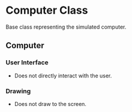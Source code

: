 # Computer Class

Base class representing the simulated computer.

## Computer

### User Interface

* Does not directly interact with the user.

### Drawing

* Does not draw to the screen.
